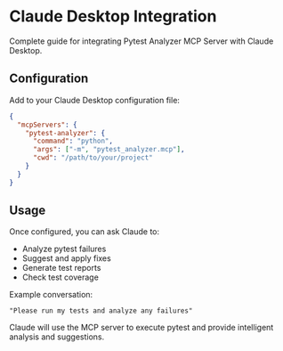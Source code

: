 # Claude Desktop Integration

Complete guide for integrating Pytest Analyzer MCP Server with Claude Desktop.

## Configuration

Add to your Claude Desktop configuration file:

```json
{
  "mcpServers": {
    "pytest-analyzer": {
      "command": "python",
      "args": ["-m", "pytest_analyzer.mcp"],
      "cwd": "/path/to/your/project"
    }
  }
}
```

## Usage

Once configured, you can ask Claude to:

- Analyze pytest failures
- Suggest and apply fixes
- Generate test reports
- Check test coverage

Example conversation:
```
"Please run my tests and analyze any failures"
```

Claude will use the MCP server to execute pytest and provide intelligent analysis and suggestions.
